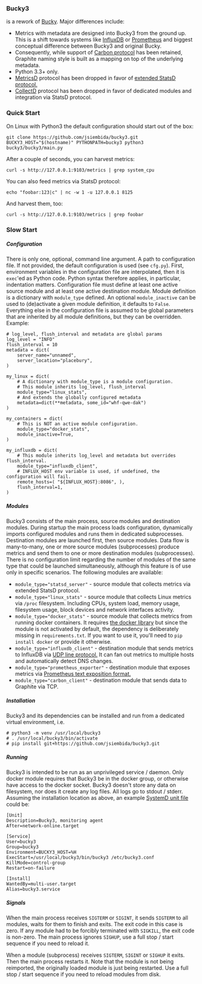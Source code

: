 


### Bucky3

is a rework of [Bucky](https://github.com/trbs/bucky). Major differences include:

* Metrics with metadata are designed into Bucky3 from the ground up. This is a shift towards systems like
[InfluxDB](https://www.influxdata.com) or [Prometheus](https://prometheus.io) and biggest conceptual
difference between Bucky3 and original Bucky.
* Consequently, while support of [Carbon protocol](http://graphite.readthedocs.io/en/latest/feeding-carbon.html)
has been retained, Graphite naming style is built as a mapping on top of the underlying metadata.
* Python 3.3+ only.
* [MetricsD](https://github.com/mojodna/metricsd) protocol has been dropped in favor
of [extended StatsD protocol.](https://docs.datadoghq.com/guides/dogstatsd/#datagram-format)
* [CollectD](https://collectd.org) protocol has been dropped in favor of dedicated modules and integration
via StatsD protocol.



### Quick Start

On Linux with Python3 the default configuration should start out of the box:

```
git clone https://github.com/jsiembida/bucky3.git
BUCKY3_HOST="$(hostname)" PYTHONPATH=bucky3 python3 bucky3/bucky3/main.py
```

After a couple of seconds, you can harvest metrics:

```
curl -s http://127.0.0.1:9103/metrics | grep system_cpu
```

You can also feed metrics via StatsD protocol:

```
echo "foobar:123|c" | nc -w 1 -u 127.0.0.1 8125
```

And harvest them, too:

```
curl -s http://127.0.0.1:9103/metrics | grep foobar
```



### Slow Start

##### Configuration

There is only one, optional, command line argument. A path to configuration file. If not provided, the default
configuration is used (see `cfg.py`). First, environment variables in the configuration file are interpolated,
then it is `exec`'ed as Python code. Python syntax therefore applies, in particular, indentation matters.
Configuration file must define at least one active source module and at least one active destination module.
Module definition is a dictionary with `module_type` defined. An optional `module_inactive` can be used
to (de)activate a given module definition, it defaults to `False`.
Everything else in the configuration file is assumed to be global parameters that are inherited
by all module definitions, but they can be overridden. Example:

```
# log_level, flush_interval and metadata are global params
log_level = "INFO"
flush_interval = 10
metadata = dict(
    server_name="unnamed",
    server_location="placebury",
)

my_linux = dict(
    # A dictionary with module_type is a module configuration.
    # This module inherits log_level, flush_interval
    module_type="linux_stats",
    # And extends the globally configured metadata
    metadata=dict(**metadata, some_id="whf-qwe-dak")
)

my_containers = dict(
    # This is NOT an active module configuration.
    module_type="docker_stats",
    module_inactive=True,
)

my_influxdb = dict(
    # This module inherits log_level and metadata but overrides flush_interval.
    module_type="influxdb_client",
    # INFLUX_HOST env variable is used, if undefined, the configuration will fail.
    remote_hosts=( "${INFLUX_HOST}:8086", ),
    flush_interval=1,
)
```

##### Modules

Bucky3 consists of the main process, source modules and destination modules. During startup the main process loads
configuration, dynamically imports configured modules and runs them in dedicated subprocesses. Destination modules
are launched first, then source modules. Data flow is many-to-many, one or more source modules (subprocesses) produce
metrics and send them to one or more destination modules (subprocesses). There is no configuration limit regarding
the number of modules of the same type that could be launched simultaneously, although this feature is of use only
in specific scenarios. The following modules are available:

* `module_type="statsd_server"` - source module that collects metrics via extended StatsD protocol.
* `module_type="linux_stats"` - source module that collects Linux metrics via `/proc` filesystem.
Including CPUs, system load, memory usage, filesystem usage, block devices and network interfaces activity.
* `module_type="docker_stats"` - source module that collects metrics from running docker containers. It requires
[the docker library](https://docker-py.readthedocs.io/en/stable/) but since the module is not activated by default,
the dependency is deliberately missing in `requirements.txt`. If you want to use it, you'll need to `pip install docker`
or provide it otherwise.
* `module_type="influxdb_client"` - destination module that sends metrics to InfluxDB via
[UDP line protocol.](https://docs.influxdata.com/influxdb/v1.3/write_protocols/line_protocol_reference/)
It can fan out metrics to multiple hosts and automatically detect DNS changes.
* `module_type="prometheus_exporter"` - destination module that exposes metrics via 
[Prometheus text exposition format.](https://prometheus.io/docs/instrumenting/exposition_formats/)
* `module_type="carbon_client"` - destination module that sends data to Graphite via TCP.

##### Installation

Bucky3 and its dependencies can be installed and run from a dedicated virtual environment, i.e.

```
# python3 -m venv /usr/local/bucky3
# . /usr/local/bucky3/bin/activate
# pip install git+https://github.com/jsiembida/bucky3.git
```

##### Running

Bucky3 is intended to be run as an unprivileged service / daemon. Only docker module requires that Bucky3 be
in the docker group, or otherwise have access to the docker socket. Bucky3 doesn't store any data on filesystem,
nor does it create any log files. All logs go to stdout / stderr. Assuming the installation location as above,
an example [SystemD unit file](https://www.freedesktop.org/software/systemd/man/systemd.unit.html) could be:

```
[Unit]
Description=Bucky3, monitoring agent
After=network-online.target

[Service]
User=bucky3
Group=bucky3
Environment=BUCKY3_HOST=%H
ExecStart=/usr/local/bucky3/bin/bucky3 /etc/bucky3.conf
KillMode=control-group
Restart=on-failure

[Install]
WantedBy=multi-user.target
Alias=bucky3.service
```

##### Signals

When the main process receives `SIGTERM` or `SIGINT`, it sends `SIGTERM` to all modules, waits for them to finish
and exits. The exit code in this case is zero. If any module had to be forcibly terminated with `SIGKILL`, the exit
code is non-zero. The main process ignores `SIGHUP`, use a full stop / start sequence if you need to reload it.

When a module (subprocess) receives `SIGTERM`, `SIGINT` or `SIGHUP` it exits. Then the main process restarts it.
Note that the module is not being reimported, the originally loaded module is just being restarted. Use a full
stop / start sequence if you need to reload modules from disk.
